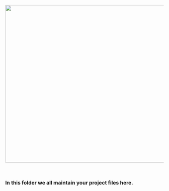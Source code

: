 <p align="center">
  <img width="1080 "height="500 " src=" https://github.com/katana7436/AMBD_TeamK_signalProcessing/blob/b7a2588d76a611ef5f394f4b72a1f84884c5aa5e/Images/teamwork-quotes.png ">
</p> <br>

### In this folder we all maintain your project files here. 

